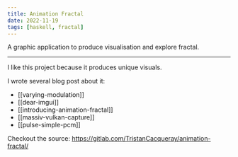 ```yaml
---
title: Animation Fractal
date: 2022-11-19
tags: [haskell, fractal]
---
```


A graphic application to produce visualisation and explore fractal.

---

I like this project because it produces unique visuals.

I wrote several blog post about it:

- [[varying-modulation]]
- [[dear-imgui]]
- [[introducing-animation-fractal]]
- [[massiv-vulkan-capture]]
- [[pulse-simple-pcm]]

Checkout the source: https://gitlab.com/TristanCacqueray/animation-fractal/
